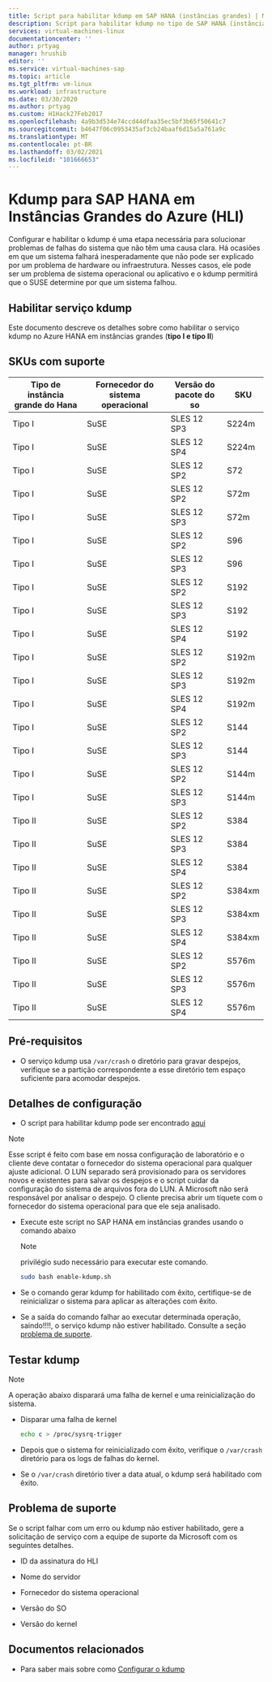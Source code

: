 ```yaml
---
title: Script para habilitar kdump em SAP HANA (instâncias grandes) | Microsoft Docs
description: Script para habilitar kdump no tipo de SAP HANA (instâncias grandes) do HLI Type I, HLI tipo II
services: virtual-machines-linux
documentationcenter: ''
author: prtyag
manager: hrushib
editor: ''
ms.service: virtual-machines-sap
ms.topic: article
ms.tgt_pltfrm: vm-linux
ms.workload: infrastructure
ms.date: 03/30/2020
ms.author: prtyag
ms.custom: H1Hack27Feb2017
ms.openlocfilehash: 4a9b3d534e74ccd44dfaa35ec5bf3b65f50641c7
ms.sourcegitcommit: b4647f06c0953435af3cb24baaf6d15a5a761a9c
ms.translationtype: MT
ms.contentlocale: pt-BR
ms.lasthandoff: 03/02/2021
ms.locfileid: "101666653"
---
```

# <a name="kdump-for-sap-hana-on-azure-large-instances-hli"></a>Kdump para SAP HANA em Instâncias Grandes do Azure (HLI)

Configurar e habilitar o kdump é uma etapa necessária para solucionar problemas de falhas do sistema que não têm uma causa clara.
Há ocasiões em que um sistema falhará inesperadamente que não pode ser explicado por um problema de hardware ou infraestrutura.
Nesses casos, ele pode ser um problema de sistema operacional ou aplicativo e o kdump permitirá que o SUSE determine por que um sistema falhou.

## <a name="enable-kdump-service"></a>Habilitar serviço kdump

Este documento descreve os detalhes sobre como habilitar o serviço kdump no Azure HANA em instâncias grandes (**tipo I e tipo II**)

## <a name="supported-skus"></a>SKUs com suporte

|  Tipo de instância grande do Hana   |  Fornecedor do sistema operacional   |  Versão do pacote do so   |  SKU |
|-----------------------------|--------------|-----------------------|-------------|
|   Tipo I                    |  SuSE        |   SLES 12 SP3         |  S224m      |
|   Tipo I                    |  SuSE        |   SLES 12 SP4         |  S224m      |
|   Tipo I                    |  SuSE        |   SLES 12 SP2         |  S72        |
|   Tipo I                    |  SuSE        |   SLES 12 SP2         |  S72m       |
|   Tipo I                    |  SuSE        |   SLES 12 SP3         |  S72m       |
|   Tipo I                    |  SuSE        |   SLES 12 SP2         |  S96        |
|   Tipo I                    |  SuSE        |   SLES 12 SP3         |  S96        |
|   Tipo I                    |  SuSE        |   SLES 12 SP2         |  S192       |
|   Tipo I                    |  SuSE        |   SLES 12 SP3         |  S192       |
|   Tipo I                    |  SuSE        |   SLES 12 SP4         |  S192       |
|   Tipo I                    |  SuSE        |   SLES 12 SP2         |  S192m      |
|   Tipo I                    |  SuSE        |   SLES 12 SP3         |  S192m      |
|   Tipo I                    |  SuSE        |   SLES 12 SP4         |  S192m      |
|   Tipo I                    |  SuSE        |   SLES 12 SP2         |  S144       |
|   Tipo I                    |  SuSE        |   SLES 12 SP3         |  S144       |
|   Tipo I                    |  SuSE        |   SLES 12 SP2         |  S144m      |
|   Tipo I                    |  SuSE        |   SLES 12 SP3         |  S144m      |
|   Tipo II                   |  SuSE        |   SLES 12 SP2         |  S384       |
|   Tipo II                   |  SuSE        |   SLES 12 SP3         |  S384       |
|   Tipo II                   |  SuSE        |   SLES 12 SP4         |  S384       |
|   Tipo II                   |  SuSE        |   SLES 12 SP2         |  S384xm     |
|   Tipo II                   |  SuSE        |   SLES 12 SP3         |  S384xm     |
|   Tipo II                   |  SuSE        |   SLES 12 SP4         |  S384xm     |
|   Tipo II                   |  SuSE        |   SLES 12 SP2         |  S576m      |
|   Tipo II                   |  SuSE        |   SLES 12 SP3         |  S576m      |
|   Tipo II                   |  SuSE        |   SLES 12 SP4         |  S576m      |

## <a name="prerequisites"></a>Pré-requisitos

- O serviço kdump usa `/var/crash` o diretório para gravar despejos, verifique se a partição correspondente a esse diretório tem espaço suficiente para acomodar despejos.

## <a name="setup-details"></a>Detalhes de configuração

- O script para habilitar kdump pode ser encontrado [aqui](https://github.com/Azure/sap-hana/blob/master/tools/enable-kdump.sh)
> [!NOTE]
> Esse script é feito com base em nossa configuração de laboratório e o cliente deve contatar o fornecedor do sistema operacional para qualquer ajuste adicional.
> O LUN separado será provisionado para os servidores novos e existentes para salvar os despejos e o script cuidar da configuração do sistema de arquivos fora do LUN.
> A Microsoft não será responsável por analisar o despejo. O cliente precisa abrir um tíquete com o fornecedor do sistema operacional para que ele seja analisado.

- Execute este script no SAP HANA em instâncias grandes usando o comando abaixo

    > [!NOTE]
    > privilégio sudo necessário para executar este comando.

    ```bash
    sudo bash enable-kdump.sh
    ```

- Se o comando gerar kdump for habilitado com êxito, certifique-se de reinicializar o sistema para aplicar as alterações com êxito.

- Se a saída do comando falhar ao executar determinada operação, saindo!!!!, o serviço kdump não estiver habilitado. Consulte a seção [problema de suporte](#support-issue).

## <a name="test-kdump"></a>Testar kdump

> [!NOTE]
>  A operação abaixo disparará uma falha de kernel e uma reinicialização do sistema.

- Disparar uma falha de kernel

    ```bash
    echo c > /proc/sysrq-trigger
    ```

- Depois que o sistema for reinicializado com êxito, verifique o `/var/crash` diretório para os logs de falhas do kernel.

- Se o `/var/crash` diretório tiver a data atual, o kdump será habilitado com êxito.

## <a name="support-issue"></a>Problema de suporte

Se o script falhar com um erro ou kdump não estiver habilitado, gere a solicitação de serviço com a equipe de suporte da Microsoft com os seguintes detalhes.

* ID da assinatura do HLI

* Nome do servidor

* Fornecedor do sistema operacional

* Versão do SO

* Versão do kernel

## <a name="related-documents"></a>Documentos relacionados
- Para saber mais sobre como [Configurar o kdump](https://www.suse.com/support/kb/doc/?id=3374462)
